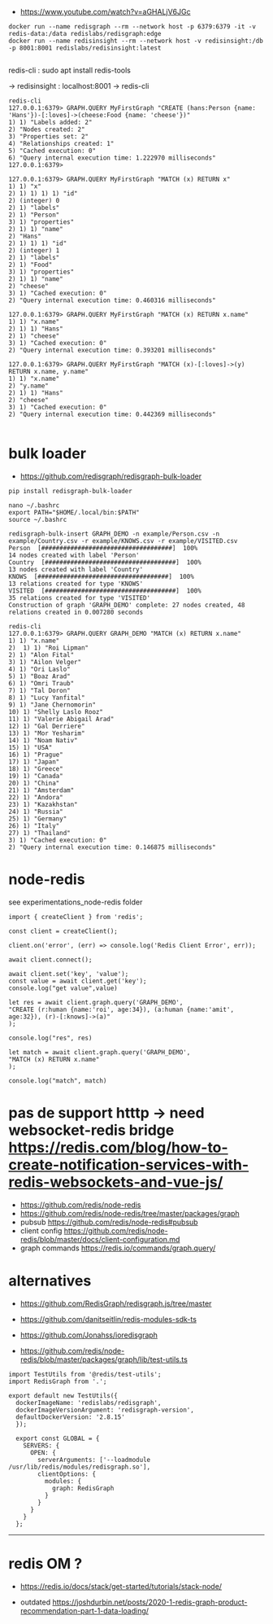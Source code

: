 - https://www.youtube.com/watch?v=aGHALjV6JGc

```
docker run --name redisgraph --rm --network host -p 6379:6379 -it -v redis-data:/data redislabs/redisgraph:edge
docker run --name redisinsight --rm --network host -v redisinsight:/db -p 8001:8001 redislabs/redisinsight:latest


```

redis-cli : sudo apt install redis-tools

-> redisinsight : localhost:8001
-> redis-cli


```
redis-cli
127.0.0.1:6379> GRAPH.QUERY MyFirstGraph "CREATE (hans:Person {name: 'Hans'})-[:loves]->(cheese:Food {name: 'cheese'})"
1) 1) "Labels added: 2"
2) "Nodes created: 2"
3) "Properties set: 2"
4) "Relationships created: 1"
5) "Cached execution: 0"
6) "Query internal execution time: 1.222970 milliseconds"
127.0.0.1:6379>

127.0.0.1:6379> GRAPH.QUERY MyFirstGraph "MATCH (x) RETURN x"
1) 1) "x"
2) 1) 1) 1) 1) "id"
2) (integer) 0
2) 1) "labels"
2) 1) "Person"
3) 1) "properties"
2) 1) 1) "name"
2) "Hans"
2) 1) 1) 1) "id"
2) (integer) 1
2) 1) "labels"
2) 1) "Food"
3) 1) "properties"
2) 1) 1) "name"
2) "cheese"
3) 1) "Cached execution: 0"
2) "Query internal execution time: 0.460316 milliseconds"

127.0.0.1:6379> GRAPH.QUERY MyFirstGraph "MATCH (x) RETURN x.name"
1) 1) "x.name"
2) 1) 1) "Hans"
2) 1) "cheese"
3) 1) "Cached execution: 0"
2) "Query internal execution time: 0.393201 milliseconds"

127.0.0.1:6379> GRAPH.QUERY MyFirstGraph "MATCH (x)-[:loves]->(y) RETURN x.name, y.name"
1) 1) "x.name"
2) "y.name"
2) 1) 1) "Hans"
2) "cheese"
3) 1) "Cached execution: 0"
2) "Query internal execution time: 0.442369 milliseconds"


```

# bulk loader
- https://github.com/redisgraph/redisgraph-bulk-loader
```
pip install redisgraph-bulk-loader

nano ~/.bashrc
export PATH="$HOME/.local/bin:$PATH"
source ~/.bashrc

redisgraph-bulk-insert GRAPH_DEMO -n example/Person.csv -n example/Country.csv -r example/KNOWS.csv -r example/VISITED.csv
Person  [####################################]  100%
14 nodes created with label 'Person'
Country  [####################################]  100%
13 nodes created with label 'Country'
KNOWS  [####################################]  100%
13 relations created for type 'KNOWS'
VISITED  [####################################]  100%
35 relations created for type 'VISITED'
Construction of graph 'GRAPH_DEMO' complete: 27 nodes created, 48 relations created in 0.007280 seconds

redis-cli
127.0.0.1:6379> GRAPH.QUERY GRAPH_DEMO "MATCH (x) RETURN x.name"
1) 1) "x.name"
2)  1) 1) "Roi Lipman"
2) 1) "Alon Fital"
3) 1) "Ailon Velger"
4) 1) "Ori Laslo"
5) 1) "Boaz Arad"
6) 1) "Omri Traub"
7) 1) "Tal Doron"
8) 1) "Lucy Yanfital"
9) 1) "Jane Chernomorin"
10) 1) "Shelly Laslo Rooz"
11) 1) "Valerie Abigail Arad"
12) 1) "Gal Derriere"
13) 1) "Mor Yesharim"
14) 1) "Noam Nativ"
15) 1) "USA"
16) 1) "Prague"
17) 1) "Japan"
18) 1) "Greece"
19) 1) "Canada"
20) 1) "China"
21) 1) "Amsterdam"
22) 1) "Andora"
23) 1) "Kazakhstan"
24) 1) "Russia"
25) 1) "Germany"
26) 1) "Italy"
27) 1) "Thailand"
3) 1) "Cached execution: 0"
2) "Query internal execution time: 0.146875 milliseconds"

```

# node-redis
see experimentations_node-redis folder

```
import { createClient } from 'redis';

const client = createClient();

client.on('error', (err) => console.log('Redis Client Error', err));

await client.connect();

await client.set('key', 'value');
const value = await client.get('key');
console.log("get value",value)

let res = await client.graph.query('GRAPH_DEMO',
"CREATE (r:human {name:'roi', age:34}), (a:human {name:'amit', age:32}), (r)-[:knows]->(a)"
);

console.log("res", res)

let match = await client.graph.query('GRAPH_DEMO',
"MATCH (x) RETURN x.name"
);

console.log("match", match)
```


# pas de support htttp -> need websocket-redis bridge https://redis.com/blog/how-to-create-notification-services-with-redis-websockets-and-vue-js/




- https://github.com/redis/node-redis
- https://github.com/redis/node-redis/tree/master/packages/graph
- pubsub https://github.com/redis/node-redis#pubsub
- client config https://github.com/redis/node-redis/blob/master/docs/client-configuration.md
- graph commands https://redis.io/commands/graph.query/

# alternatives
- https://github.com/RedisGraph/redisgraph.js/tree/master
- https://github.com/danitseitlin/redis-modules-sdk-ts
- https://github.com/Jonahss/ioredisgraph


- https://github.com/redis/node-redis/blob/master/packages/graph/lib/test-utils.ts
```
import TestUtils from '@redis/test-utils';
import RedisGraph from '.';

export default new TestUtils({
  dockerImageName: 'redislabs/redisgraph',
  dockerImageVersionArgument: 'redisgraph-version',
  defaultDockerVersion: '2.8.15'
  });

  export const GLOBAL = {
    SERVERS: {
      OPEN: {
        serverArguments: ['--loadmodule /usr/lib/redis/modules/redisgraph.so'],
        clientOptions: {
          modules: {
            graph: RedisGraph
          }
        }
      }
    }
  };
  ```


  ----
  # redis OM ?
  - https://redis.io/docs/stack/get-started/tutorials/stack-node/


  - outdated https://joshdurbin.net/posts/2020-1-redis-graph-product-recommendation-part-1-data-loading/
